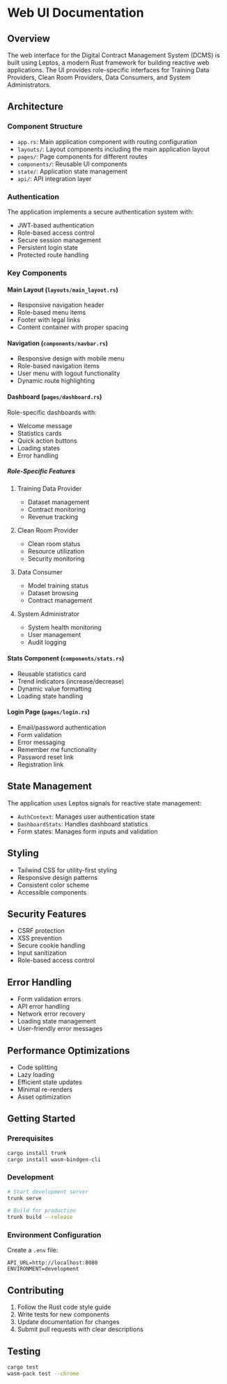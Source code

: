 # Web UI Documentation

## Overview
The web interface for the Digital Contract Management System (DCMS) is built using Leptos, a modern Rust framework for building reactive web applications. The UI provides role-specific interfaces for Training Data Providers, Clean Room Providers, Data Consumers, and System Administrators.

## Architecture

### Component Structure
- `app.rs`: Main application component with routing configuration
- `layouts/`: Layout components including the main application layout
- `pages/`: Page components for different routes
- `components/`: Reusable UI components
- `state/`: Application state management
- `api/`: API integration layer

### Authentication
The application implements a secure authentication system with:
- JWT-based authentication
- Role-based access control
- Secure session management
- Persistent login state
- Protected route handling

### Key Components

#### Main Layout (`layouts/main_layout.rs`)
- Responsive navigation header
- Role-based menu items
- Footer with legal links
- Content container with proper spacing

#### Navigation (`components/navbar.rs`)
- Responsive design with mobile menu
- Role-based navigation items
- User menu with logout functionality
- Dynamic route highlighting

#### Dashboard (`pages/dashboard.rs`)
Role-specific dashboards with:
- Welcome message
- Statistics cards
- Quick action buttons
- Loading states
- Error handling

##### Role-Specific Features
1. Training Data Provider
   - Dataset management
   - Contract monitoring
   - Revenue tracking
   
2. Clean Room Provider
   - Clean room status
   - Resource utilization
   - Security monitoring
   
3. Data Consumer
   - Model training status
   - Dataset browsing
   - Contract management
   
4. System Administrator
   - System health monitoring
   - User management
   - Audit logging

#### Stats Component (`components/stats.rs`)
- Reusable statistics card
- Trend indicators (increase/decrease)
- Dynamic value formatting
- Loading state handling

#### Login Page (`pages/login.rs`)
- Email/password authentication
- Form validation
- Error messaging
- Remember me functionality
- Password reset link
- Registration link

## State Management
The application uses Leptos signals for reactive state management:
- `AuthContext`: Manages user authentication state
- `DashboardStats`: Handles dashboard statistics
- Form states: Manages form inputs and validation

## Styling
- Tailwind CSS for utility-first styling
- Responsive design patterns
- Consistent color scheme
- Accessible components

## Security Features
- CSRF protection
- XSS prevention
- Secure cookie handling
- Input sanitization
- Role-based access control

## Error Handling
- Form validation errors
- API error handling
- Network error recovery
- Loading state management
- User-friendly error messages

## Performance Optimizations
- Code splitting
- Lazy loading
- Efficient state updates
- Minimal re-renders
- Asset optimization

## Getting Started

### Prerequisites
```bash
cargo install trunk
cargo install wasm-bindgen-cli
```

### Development
```bash
# Start development server
trunk serve

# Build for production
trunk build --release
```

### Environment Configuration
Create a `.env` file:
```env
API_URL=http://localhost:8080
ENVIRONMENT=development
```

## Contributing
1. Follow the Rust code style guide
2. Write tests for new components
3. Update documentation for changes
4. Submit pull requests with clear descriptions

## Testing
```bash
cargo test
wasm-pack test --chrome
``` 